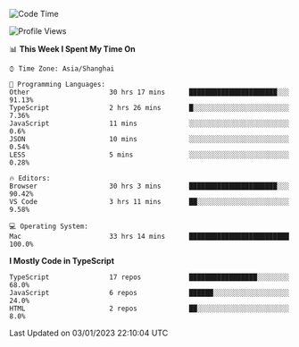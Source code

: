<!--START_SECTION:waka-->
![Code Time](http://img.shields.io/badge/Code%20Time-3%2C600%20hrs%207%20mins-blue)

![Profile Views](http://img.shields.io/badge/Profile%20Views-0-blue)

📊 **This Week I Spent My Time On** 

```text
⌚︎ Time Zone: Asia/Shanghai

💬 Programming Languages: 
Other                    30 hrs 17 mins      ██████████████████████░░░   91.13% 
TypeScript               2 hrs 26 mins       █░░░░░░░░░░░░░░░░░░░░░░░░   7.36% 
JavaScript               11 mins             ░░░░░░░░░░░░░░░░░░░░░░░░░   0.6% 
JSON                     10 mins             ░░░░░░░░░░░░░░░░░░░░░░░░░   0.54% 
LESS                     5 mins              ░░░░░░░░░░░░░░░░░░░░░░░░░   0.28%

🔥 Editors: 
Browser                  30 hrs 3 mins       ██████████████████████░░░   90.42% 
VS Code                  3 hrs 11 mins       ██░░░░░░░░░░░░░░░░░░░░░░░   9.58%

💻 Operating System: 
Mac                      33 hrs 14 mins      █████████████████████████   100.0%

```

**I Mostly Code in TypeScript** 

```text
TypeScript               17 repos            █████████████████░░░░░░░░   68.0% 
JavaScript               6 repos             ██████░░░░░░░░░░░░░░░░░░░   24.0% 
HTML                     2 repos             ██░░░░░░░░░░░░░░░░░░░░░░░   8.0%

```



 Last Updated on 03/01/2023 22:10:04 UTC
<!--END_SECTION:waka-->
